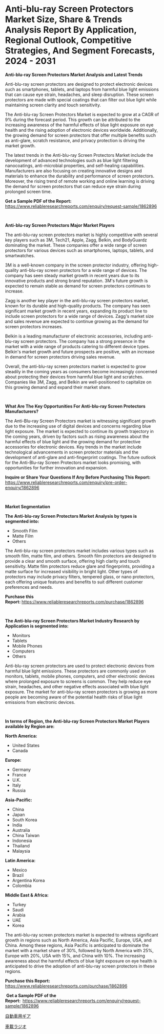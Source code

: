<p><h1>Anti-blu-ray Screen Protectors Market Size, Share & Trends Analysis Report By Application, Regional Outlook, Competitive Strategies, And Segment Forecasts, 2024 - 2031</h1></p><p><strong>Anti-blu-ray Screen Protectors Market Analysis and Latest Trends</strong></p>
<p><p>Anti-blu-ray screen protectors are designed to protect electronic devices such as smartphones, tablets, and laptops from harmful blue light emissions that can cause eye strain, headaches, and sleep disruption. These screen protectors are made with special coatings that can filter out blue light while maintaining screen clarity and touch sensitivity.</p><p>The Anti-blu-ray Screen Protectors Market is expected to grow at a CAGR of 9% during the forecast period. This growth can be attributed to the increasing awareness of the harmful effects of blue light exposure on eye health and the rising adoption of electronic devices worldwide. Additionally, the growing demand for screen protectors that offer multiple benefits such as anti-glare, scratch resistance, and privacy protection is driving the market growth.</p><p>The latest trends in the Anti-blu-ray Screen Protectors Market include the development of advanced technologies such as blue light filtering nanocoatings, anti-microbial properties, and self-healing capabilities. Manufacturers are also focusing on creating innovative designs and materials to enhance the durability and performance of screen protectors. Moreover, the rising trend of remote working and online learning is driving the demand for screen protectors that can reduce eye strain during prolonged screen time.</p></p>
<p><strong>Get a Sample PDF of the Report:&nbsp;</strong> <a href="https://www.reliableresearchreports.com/enquiry/request-sample/1862896">https://www.reliableresearchreports.com/enquiry/request-sample/1862896</a></p>
<p>&nbsp;</p>
<p><strong>Anti-blu-ray Screen Protectors Major Market Players</strong></p>
<p><p>The anti-blu-ray screen protectors market is highly competitive with several key players such as 3M, Tech21, Apple, Zagg, Belkin, and BodyGuardz dominating the market. These companies offer a wide range of screen protectors for various devices such as smartphones, laptops, tablets, and smartwatches. </p><p>3M is a well-known company in the screen protector industry, offering high-quality anti-blu-ray screen protectors for a wide range of devices. The company has seen steady market growth in recent years due to its innovative products and strong brand reputation. 3M's future growth is expected to remain stable as demand for screen protectors continues to increase.</p><p>Zagg is another key player in the anti-blu-ray screen protectors market, known for its durable and high-quality products. The company has seen significant market growth in recent years, expanding its product line to include screen protectors for a wide range of devices. Zagg's market size and sales revenue are expected to continue growing as the demand for screen protectors increases.</p><p>Belkin is a leading manufacturer of electronic accessories, including anti-blu-ray screen protectors. The company has a strong presence in the market with a wide range of products catering to different device types. Belkin's market growth and future prospects are positive, with an increase in demand for screen protectors driving sales revenue.</p><p>Overall, the anti-blu-ray screen protectors market is expected to grow steadily in the coming years as consumers become increasingly concerned about protecting their devices from harmful blue light and scratches. Companies like 3M, Zagg, and Belkin are well-positioned to capitalize on this growing demand and expand their market share.</p></p>
<p>&nbsp;</p>
<p><strong>What Are The Key Opportunities For Anti-blu-ray Screen Protectors Manufacturers?</strong></p>
<p><p>The Anti-Blu-ray Screen Protectors market is witnessing significant growth due to the increasing use of digital devices and concerns regarding blue light exposure. The market is expected to continue its growth trajectory in the coming years, driven by factors such as rising awareness about the harmful effects of blue light and the growing demand for protective accessories for electronic devices. Key trends in the market include technological advancements in screen protector materials and the development of anti-glare and anti-fingerprint coatings. The future outlook for the Anti-Blu-ray Screen Protectors market looks promising, with opportunities for further innovation and expansion.</p></p>
<p><strong>Inquire or Share Your Questions If Any Before Purchasing This Report:</strong> <a href="https://www.reliableresearchreports.com/enquiry/pre-order-enquiry/1862896">https://www.reliableresearchreports.com/enquiry/pre-order-enquiry/1862896</a></p>
<p>&nbsp;</p>
<p><strong>Market Segmentation</strong></p>
<p><strong>The Anti-blu-ray Screen Protectors Market Analysis by types is segmented into:</strong></p>
<p><ul><li>Smooth Film</li><li>Matte Film</li><li>Others</li></ul></p>
<p><p>The Anti-blu-ray screen protectors market includes various types such as smooth film, matte film, and others. Smooth film protectors are designed to provide a clear and smooth surface, offering high clarity and touch sensitivity. Matte film protectors reduce glare and fingerprints, providing a matte surface for increased visibility in bright light. Other types of protectors may include privacy filters, tempered glass, or nano protectors, each offering unique features and benefits to suit different customer preferences and needs.</p></p>
<p><strong>Purchase this Report:&nbsp;</strong><a href="https://www.reliableresearchreports.com/purchase/1862896">https://www.reliableresearchreports.com/purchase/1862896</a></p>
<p>&nbsp;</p>
<p><strong>The Anti-blu-ray Screen Protectors Market Industry Research by Application is segmented into:</strong></p>
<p><ul><li>Monitors</li><li>Tablets</li><li>Mobile Phones</li><li>Computers</li><li>Others</li></ul></p>
<p><p>Anti-blu-ray screen protectors are used to protect electronic devices from harmful blue light emissions. These protectors are commonly used on monitors, tablets, mobile phones, computers, and other electronic devices where prolonged exposure to screens is common. They help reduce eye strain, headaches, and other negative effects associated with blue light exposure. The market for anti-blu-ray screen protectors is growing as more people are becoming aware of the potential health risks of blue light emissions from electronic devices.</p></p>
<p>&nbsp;</p>
<p><strong>In terms of Region, the Anti-blu-ray Screen Protectors Market Players available by Region are:</strong></p>
<p>
    <p> <strong> North America: </strong>
        <ul>
            <li>United States</li>
            <li>Canada</li>
        </ul>
        </p> 
    <p> <strong> Europe: </strong>
        <ul>
            <li>Germany</li>
            <li>France</li>
            <li>U.K.</li>
            <li>Italy</li>
            <li>Russia</li>
        </ul>
        </p> 
    <p> <strong> Asia-Pacific: </strong>
        <ul>
            <li>China</li>
            <li>Japan</li>
            <li>South Korea</li>
            <li>India</li>
            <li>Australia</li>
            <li>China Taiwan</li>
            <li>Indonesia</li>
            <li>Thailand</li>
            <li>Malaysia</li>
        </ul>
        </p> 
    <p> <strong> Latin America: </strong>
        <ul>
            <li>Mexico</li>
            <li>Brazil</li>
            <li>Argentina Korea</li>
            <li>Colombia</li>
        </ul>
        </p> 
    <p> <strong> Middle East & Africa: </strong>
        <ul>
            <li>Turkey</li>
            <li>Saudi</li>
            <li>Arabia</li>
            <li>UAE</li>
            <li>Korea</li>
        </ul>
    </p>
    </p>
<p><p>The anti-blu-ray screen protectors market is expected to witness significant growth in regions such as North America, Asia Pacific, Europe, USA, and China. Among these regions, Asia Pacific is anticipated to dominate the market with a market share of 30%, followed by North America with 25%, Europe with 20%, USA with 15%, and China with 10%. The increasing awareness about the harmful effects of blue light exposure on eye health is anticipated to drive the adoption of anti-blu-ray screen protectors in these regions.</p></p>
<p><strong>Purchase this Report: </strong><a href="https://www.reliableresearchreports.com/purchase/1862896">https://www.reliableresearchreports.com/purchase/1862896</a></p>
<p>&nbsp;<strong>Get a Sample PDF of the Report:&nbsp;&nbsp;</strong><a href="https://www.reliableresearchreports.com/enquiry/request-sample/1862896">https://www.reliableresearchreports.com/enquiry/request-sample/1862896</a></p>
<p><strong></strong></p>
<p><p><a href="https://github.com/EstaSprer20231/Market-Research-Report-List-1/blob/main/73555078013.md">自動車用ギア</a></p><p><a href="https://github.com/vlcostes/Market-Research-Report-List-1/blob/main/86650498012.md">車載ラジオ</a></p></p>